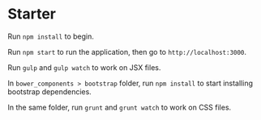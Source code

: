 
Starter
=======

Run `npm install` to begin.

Run `npm start` to run the application, then go to `http://localhost:3000`.

Run `gulp` and `gulp watch` to work on JSX files.

In `bower_components > bootstrap` folder, run `npm install` to start installing bootstrap dependencies.

In the same folder, run `grunt` and `grunt watch` to work on CSS files.